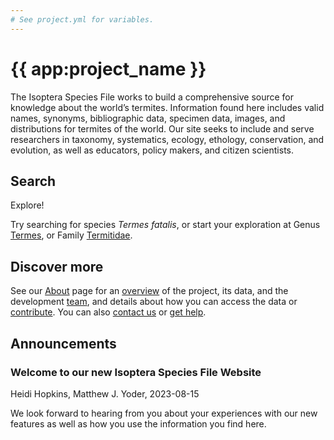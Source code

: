 ```yaml
---
# See project.yml for variables.
---
```


# {{ app:project_name }}
The Isoptera Species File works to build a comprehensive source for knowledge about the world’s termites. Information found here includes valid names, synonyms, bibliographic data, specimen data, images, and distributions for termites of the world. Our site seeks to include and serve researchers in taxonomy, systematics, ecology, ethology, conservation, and evolution, as well as educators, policy makers, and citizen scientists.

## Search

<autocomplete-otu class="w-80 place-content-center" placeholder="Search by taxon name"/>

Explore!

Try searching for species _Termes fatalis_, or start your exploration at Genus [Termes]({{app:project_url}}/otu/447859/overview),  or Family [Termitidae]({{app:project_url}}/otu/445508/overview).

## Discover more
See our [About](about) page for an [overview](about#overview) of the project, its data, and the development [team](about#team), and details about how you can access the data or [contribute](about#contribute-or-get-help). You can also [contact us](about#contribute-or-get-help) or [get help](about#contribute-or-get-help). 

## Announcements
### Welcome to our new Isoptera Species File Website
Heidi Hopkins, Matthew J. Yoder, 2023-08-15
<p>We look forward to hearing from you about your experiences with our new features as well as how you use the information you find here.</p>
